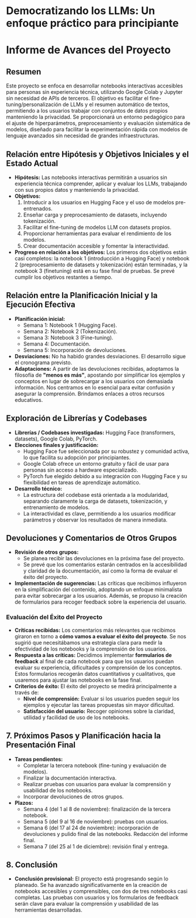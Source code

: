 # Democratizando los LLMs: Un enfoque práctico para principiante

# Informe de Avances del Proyecto

## Resumen

Este proyecto se enfoca en desarrollar notebooks interactivas accesibles para personas sin experiencia técnica, utilizando Google Colab y Jupyter sin necesidad de APIs de terceros. El objetivo es facilitar el fine-tuning/personalización de LLMs y el resumen automático de textos, permitiendo a los usuarios trabajar con conjuntos de datos propios manteniendo la privacidad. Se proporcionará un entorno pedagógico para el ajuste de hiperparámetros, preprocesamiento y evaluación sistemática de modelos, diseñado para facilitar la experimentación rápida con modelos de lenguaje avanzados sin necesidad de grandes infraestructuras.

## Relación entre Hipótesis y Objetivos Iniciales y el Estado Actual

- **Hipótesis:** Las notebooks interactivas permitirán a usuarios sin experiencia técnica comprender, aplicar y evaluar los LLMs, trabajando con sus propios datos y manteniendo la privacidad.
- **Objetivos:** 
  1. Introducir a los usuarios en Hugging Face y el uso de modelos pre-entrenados.
  2. Enseñar carga y preprocesamiento de datasets, incluyendo tokenización.
  3. Facilitar el fine-tuning de modelos LLM con datasets propios.
  4. Proporcionar herramientas para evaluar el rendimiento de los modelos.
  5. Crear documentación accesible y fomentar la interactividad.
- **Progreso en relación a los objetivos:** Los primeros dos objetivos están casi completos: la notebook 1 (introducción a Hugging Face) y notebook 2 (preprocesamiento de datasets y tokenización) están terminadas, y la notebook 3 (finetuning) está en su fase final de pruebas. Se prevé cumplir los objetivos restantes a tiempo.

## Relación entre la Planificación Inicial y la Ejecución Efectiva
- **Planificación inicial:** 
  - Semana 1: Notebook 1 (Hugging Face).
  - Semana 2: Notebook 2 (Tokenización).
  - Semana 3: Notebook 3 (Fine-tuning).
  - Semana 4: Documentación.
  - Semana 5: Incorporación de devoluciones.
- **Desviaciones:** No ha habido grandes desviaciones. El desarrollo sigue el cronograma previsto.
- **Adaptaciones:** A partir de las devoluciones recibidas, adoptamos la filosofía de **"menos es más"**, apostando por simplificar los ejemplos y conceptos en lugar de sobrecargar a los usuarios con demasiada información. Nos centramos en lo esencial para evitar confusión y asegurar la comprensión. Brindamos enlaces a otros recursos educativos. 
  
## Exploración de Librerías y Codebases
- **Librerías / Codebases investigadas:** Hugging Face (transformers, datasets), Google Colab, PyTorch.
- **Elecciones finales y justificación:**
  - Hugging Face fue seleccionada por su robustez y comunidad activa, lo que facilita su adopción por principiantes.
  - Google Colab ofrece un entorno gratuito y fácil de usar para personas sin acceso a hardware especializado.
  - PyTorch fue elegido debido a su integración con Hugging Face y su flexibilidad en tareas de aprendizaje automático.
- **Desarrollo técnico:** 
  - La estructura del codebase está orientada a la modularidad, separando claramente la carga de datasets, tokenización, y entrenamiento de modelos.
  - La interactividad es clave, permitiendo a los usuarios modificar parámetros y observar los resultados de manera inmediata.

## Devoluciones y Comentarios de Otros Grupos
- **Revisión de otros grupos:** 
  - Se planea recibir las devoluciones en la próxima fase del proyecto.
  - Se prevé que los comentarios estarán centrados en la accesibilidad y claridad de la documentación, así como la forma de evaluar el éxito del proyecto.
- **Implementación de sugerencias:** Las críticas que recibimos influyeron en la simplificación del contenido, adoptando un enfoque minimalista para evitar sobrecargar a los usuarios. Además, se propuso la creación de formularios para recoger feedback sobre la experiencia del usuario.

### Evaluación del Éxito del Proyecto
- **Críticas recibidas:** Los comentarios más relevantes que recibimos giraron en torno a **cómo vamos a evaluar el éxito del proyecto**. Se nos sugirió que necesitábamos una estrategia clara para medir la efectividad de los notebooks y la comprensión de los usuarios.
- **Respuesta a las críticas:** Decidimos implementar **formularios de feedback** al final de cada notebook para que los usuarios puedan evaluar su experiencia, dificultades y comprensión de los conceptos. Estos formularios recogerán datos cuantitativos y cualitativos, que usaremos para ajustar las notebooks en la fase final.
- **Criterios de éxito:** El éxito del proyecto se medirá principalmente a través de:
  - **Nivel de comprensión:** Evaluar si los usuarios pueden seguir los ejemplos y ejecutar las tareas propuestas sin mayor dificultad.
  - **Satisfacción del usuario:** Recoger opiniones sobre la claridad, utilidad y facilidad de uso de los notebooks.

## 7. Próximos Pasos y Planificación hacia la Presentación Final
- **Tareas pendientes:**
  - Completar la tercera notebook (fine-tuning y evaluación de modelos).
  - Finalizar la documentación interactiva.
  - Realizar pruebas con usuarios para evaluar la comprensión y usabilidad de los notebooks.
  - Incorporar devoluciones de otros grupos.
- **Plazos:** 
  - Semana 4 (del 1 al 8 de noviembre): finalización de la tercera notebook.
  - Semana 5 (del 9 al 16 de noviembre): pruebas con usuarios.
  - Semana 6 (del 17 al 24 de noviembre): incorporación de devoluciones y pulido final de las notebooks. Redacción del informe final.
  - Semana 7 (del 25 al 1 de diciembre): revisión final y entrega.

## 8. Conclusión
- **Conclusión provisional:** El proyecto está progresando según lo planeado. Se ha avanzado significativamente en la creación de notebooks accesibles y comprensibles, con dos de tres notebooks casi completas. Las pruebas con usuarios y los formularios de feedback serán clave para evaluar la comprensión y usabilidad de las herramientas desarrolladas.

